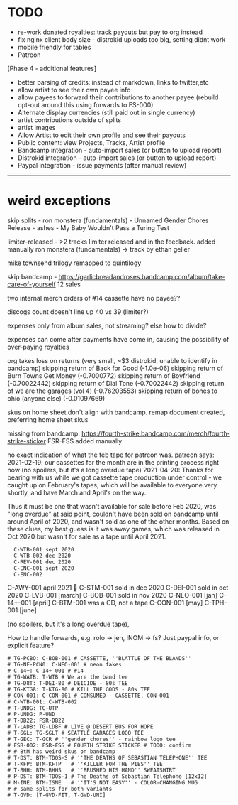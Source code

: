 # TODO

- re-work donated royalties: track payouts but pay to org instead
- fix nginx client body size - distrokid uploads too big, setting didnt work
- mobile friendly for tables
- Patreon


[Phase 4 - additional features]
- better parsing of credits: instead of markdown, links to twitter,etc
- allow artist to see their own payee info
- allow payees to forward their contributions to another payee (rebuild opt-out around this using forwards to FS-000)
- Alternate display currencies (still paid out in single currency)
- artist contributions outside of splits
- artist images
- Allow Artist to edit their own profile and see their payouts
- Public content: view Projects, Tracks, Artist profile
- Bandcamp integration - auto-import sales (or button to upload report)
- Distrokid integration - auto-import sales (or button to upload report)
- Paypal integration - issue payments (after manual review)

-----


# weird exceptions

skip splits
      - ron monstera (fundamentals)
      - Unnamed Gender Chores Release
      - ashes
      - My Baby Wouldn't Pass a Turing Test

limiter-released - >2 tracks limiter released and in the feedback. added manually
ron monstera (fundamentals) -> track by ethan geller 

mike townsend trilogy remapped to quintilogy

skip bandcamp
    - https://garlicbreadandroses.bandcamp.com/album/take-care-of-yourself 12 sales


two internal merch orders of #14 cassette have no payee??


discogs count doesn't line up 40 vs 39 (limiter?)

expenses only from album sales, not streaming? else how to divide?

expenses can come after payments have come in, causing the possibility of over-paying royalties

org takes loss on returns (very small, ~$3 distrokid, unable to identify in bandcamp)
skipping return of Back for Good (-1.0e-06)
skipping return of Burn Towns Get Money (-0.7000772)
skipping return of Boyfriend (-0.70022442)
skipping return of Dial Tone (-0.70022442)
skipping return of we are the garages (vol 4) (-0.76203553)
skipping return of bones to ohio (anyone else) (-0.01097669)


skus on home sheet don't align with bandcamp. remap document created, preferring home sheet skus


missing from bandcamp: 
https://fourth-strike.bandcamp.com/merch/fourth-strike-sticker
FSR-FSS
added manually


no exact indication of what the feb tape for patreon was.
patreon says:
2021-02-19: our cassettes for the month are in the printing process right now (no spoilers, but it's a long overdue tape)
2021-04-20: Thanks for bearing with us while we got cassette tape production under control - we caught up on February's tapes, which will be available to everyone very shortly, and have March and April's on the way.

Thus it must be one that wasn't available for sale before Feb 2020, was "long overdue" at said point, couldn't have been sold on bandcamp
until around April of 2020, and wasn't sold as one of the other months. Based on these clues, my best guess is it was away games, which
was released in Oct 2020 but wasn't for sale as a tape until April 2021.

      C-WTB-001 sept 2020
      C-WTB-002 dec 2020
      C-REV-001 dec 2020
      C-ENC-001 sept 2020
      C-ENC-002 
C-AWY-001 april 2021 :thinking:
      C-STM-001 sold in dec 2020
      C-DEI-001 sold in oct 2020
      C-LVB-001 [march]
      C-BOB-001 sold in nov 2020
      C-NEO-001 [jan]
      C-14+-001 [april]
      C-BTM-001 was a CD, not a tape
      C-CON-001 [may]
      C-TPH-001 [june]


(no spoilers, but it's a long overdue tape),

How to handle forwards, e.g. rolo -> jen, INOM -> fs? Just paypal info, or explicit feature?


    # TG-PCBO: C-BOB-001 # CASSETTE, ''BLATTLE OF THE BLANDS''
    # TG-NF-PCN0: C-NEO-001 # neon fakes
    # C-14+: C-14+-001 # #14
    # TG-WATB: T-WTB # We are the band tee
    # TG-D8T: T-DEI-80 # DEICIDE - 80s TEE
    # TG-KTG8: T-KTG-80 # KILL THE GODS - 80s TEE
    # CON-001: C-CON-001 # CONSUMED – CASSETTE, CON-001 
    # C-WTB-001: C-WTB-002
    # T-UNDG: TG-UTP
    # P-UNDG: P-UND
    # T-DB22: FSR-DB22
    # T-LADB: TG-LDBF # LIVE @ DESERT BUS FOR HOPE
    # T-SGL: TG-SGLT # SEATTLE GARAGES LOGO TEE
    # T-GEC: T-GCR # ''gender chores'' - rainbow logo tee
    # FSR-002: FSR-FSS # FOURTH STRIKE STICKER # TODO: confirm
    # # BtM has weird skus on bandcamp
    # T-DST: BTM-TDOS-S # ''THE DEATHS OF SEBASTIAN TELEPHONE'' TEE
    # T-KFP: BTM-KFTP   # ''KILLER FOR THE PIES'' TEE
    # T-BHH: BTM-BHHS   # ''BRUSHED HIS HAND'' SWEATSHIRT
    # P-DST: BTM-TDOS-1 # The Deaths of Sebastian Telephone [12x12]
    # M-INE: BTM-ISNE   # ''IT'S NOT EASY'' - COLOR-CHANGING MUG
    # # same splits for both variants
    # T-GVD: [T-GVD-FIT, T-GVD-UNI]

